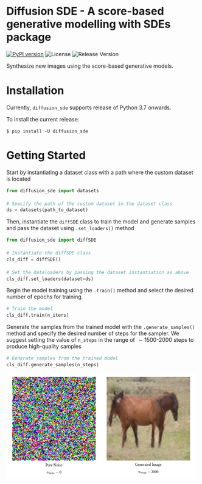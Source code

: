 # Diffusion SDE - A score-based generative modelling with SDEs package


[![PyPI version](https://badge.fury.io/py/diffusion_sde.svg)](https://badge.fury.io/py/diffusion_sde)
![License](https://img.shields.io/github/license/Ishan-phys/Diffusion-SDE)
![Release Version](https://img.shields.io/github/v/release/Ishan-Phys/Diffusion-SDE)

Synthesize new images using the score-based generative models.

# Installation

Currently, `diffusion_sde` supports release of Python 3.7 onwards.

To install the current release:

```shell
$ pip install -U diffusion_sde
```

# Getting Started 

Start by instantiating a dataset class with a path where the custom dataset is located

```python
from diffusion_sde import datasets

# Specify the path of the custom dataset in the dataset class
ds = datasets(path_to_dataset)
```

Then, instantiate the `diffSDE` class to train the model and generate samples and pass the dataset using `.set_loaders()` method

```python
from diffusion_sde import diffSDE

# Instantiate the diffSDE class
cls_diff = diffSDE()

# Set the dataloaders by passing the dataset instantiation as above
cls_diff.set_loaders(dataset=ds)
```

Begin the model training using the `.train()` method and select the desired number of epochs for training.

```python
# Train the model
cls_diff.train(n_iters)
```

Generate the samples from the trained model with the `.generate_samples()` method and specify the desired number of steps for the sampler. We suggest setting the value of `n_steps` in the range of $\sim1500$-$2000$ steps to produce high-quality samples

```python
# Generate samples from the trained model
cls_diff.generate_samples(n_steps)
```

<img src="assets/noise2horse.png" alt="noise to horse" width=500>
